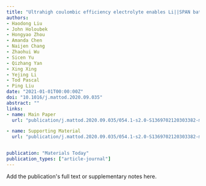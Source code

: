 ```yaml
---
title: "Ultrahigh coulombic efficiency electrolyte enables Li||SPAN batteries with superior cycling performance"
authors:
- Haodong Liu
- John Holoubek
- Hongyao Zhou
- Amanda Chen
- Naijen Chang
- Zhaohui Wu
- Sicen Yu
- Qizhang Yan
- Xing Xing
- Yejing Li
- Tod Pascal
- Ping Liu
date: "2021-01-01T00:00:00Z"
doi: "10.1016/j.mattod.2020.09.035"
abstract: ""
links:
- name: Main Paper
  url: "publication/j.mattod.2020.09.035/054.1-s2.0-S1369702120303382-main.pdf"

- name: Supporting Material
  url: "publication/j.mattod.2020.09.035/054.1-s2.0-S1369702120303382-mmc1.pdf"


publication: "Materials Today"
publication_types: ["article-journal"]
---
```


Add the publication's full text or supplementary notes here.
